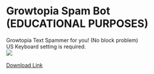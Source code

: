 # Growtopia Spam Bot<br>(EDUCATIONAL PURPOSES)
 Growtopia Text Spammer for you! (No block problem)<br>
 US Keyboard setting is required.<br>
 <img src="https://github.com/utkayfirat/Growtopia-Spammer-Text/blob/f909c434a9ef69f746ace6f2875c6b79ba40c97d/app.jpg"><br><br>
 <a target="_BLANK" href="https://drive.google.com/file/d/1YjCZggoBY3y3r98I_fudkdm7obNWzYz3/view?usp=sharing">Download Link</a>
